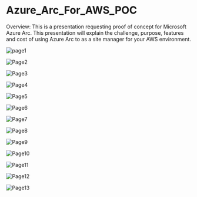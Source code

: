 # Azure_Arc_For_AWS_POC
Overview:
This is a presentation requesting proof of concept for Microsoft Azure Arc.
This presentation will explain the challenge, purpose, features and cost of using Azure Arc to as a site manager for your AWS environment.



![page1](https://github.com/jp3407/Azure_Arc_For_AWS_POC/blob/main/azure_arc_poc_slide_images/1.jpg)

![Page2](https://raw.githubusercontent.com/jp3407/Azure_Arc_For_AWS_POC/refs/heads/main/azure_arc_poc_slide_images/2.jpg)

![Page3](https://raw.githubusercontent.com/jp3407/Azure_Arc_For_AWS_POC/refs/heads/main/azure_arc_poc_slide_images/3.jpg)

![Page4](https://raw.githubusercontent.com/jp3407/Azure_Arc_For_AWS_POC/refs/heads/main/azure_arc_poc_slide_images/4.jpg)

![Page5](https://raw.githubusercontent.com/jp3407/Azure_Arc_For_AWS_POC/refs/heads/main/azure_arc_poc_slide_images/5.jpg)

![Page6](https://raw.githubusercontent.com/jp3407/Azure_Arc_For_AWS_POC/refs/heads/main/azure_arc_poc_slide_images/6.jpg)

![Page7](https://raw.githubusercontent.com/jp3407/Azure_Arc_For_AWS_POC/refs/heads/main/azure_arc_poc_slide_images/7.jpg)

![Page8](https://raw.githubusercontent.com/jp3407/Azure_Arc_For_AWS_POC/refs/heads/main/azure_arc_poc_slide_images/8.jpg)

![Page9](https://raw.githubusercontent.com/jp3407/Azure_Arc_For_AWS_POC/refs/heads/main/azure_arc_poc_slide_images/9.jpg)

![Page10](https://raw.githubusercontent.com/jp3407/Azure_Arc_For_AWS_POC/refs/heads/main/azure_arc_poc_slide_images/10.jpg)

![Page11](https://raw.githubusercontent.com/jp3407/Azure_Arc_For_AWS_POC/refs/heads/main/azure_arc_poc_slide_images/11.jpg)

![Page12](https://raw.githubusercontent.com/jp3407/Azure_Arc_For_AWS_POC/refs/heads/main/azure_arc_poc_slide_images/12.jpg)

![Page13](https://raw.githubusercontent.com/jp3407/Azure_Arc_For_AWS_POC/refs/heads/main/azure_arc_poc_slide_images/13.jpg)
